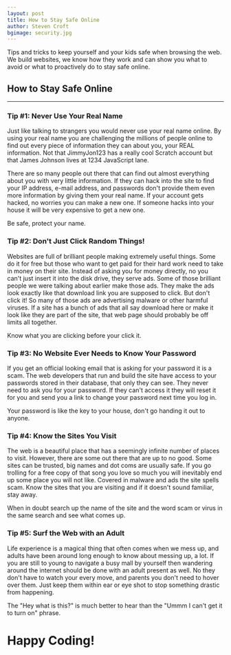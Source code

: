 ```yaml
---
layout: post
title: How to Stay Safe Online
author: Steven Croft
bgimage: security.jpg 
---
```


Tips and tricks to keep yourself and your kids safe when browsing the web. We build websites, we know how they work and can show you what to avoid or what to proactively do to stay safe online. 

## How to Stay Safe Online
-----

### Tip #1: Never Use Your Real Name 
Just like talking to strangers you would never use your real name online. By using your real name you are challenging the millions of people online to find out every piece of information they can about you, your REAL information. Not that JimmyJon123 has a really cool Scratch account but that James Johnson lives at 1234 JavaScript lane. 

There are so many people out there that can find out almost everything about you with very little information. If they can hack into the site to find your IP address, e-mail address, and passwords don't provide them even more information by giving them your real name. If your account gets hacked, no worries you can make a new one. If someone hacks into your house it will be very expensive to get a new one.

Be safe, protect your name.

### Tip #2: Don't Just Click Random Things!
Websites are full of brilliant people making extremely useful things. Some do it for free but those who want to get paid for their hard work need to take in money on their site. Instead of asking you for money directly, no you can't just insert it into the disk drive, they serve ads. Some of those brilliant people we were talking about earlier make those ads. They make the ads look exactly like that download link you are supposed to click. But don't click it! So many of those ads are advertising malware or other harmful viruses. If a site has a bunch of ads that all say download here or make it look like they are part of the site, that web page should probably be off limits all together. 

Know what you are clicking before your click it.

### Tip #3: No Website Ever Needs to Know Your Password
If you get an official looking email that is asking for your password it is a scam. The web developers that run and build the site have access to your passwords stored in their database, that only they can see. They never need to ask you for your password. If they can't access it they will reset it for you and send you a link to change your password next time you log in. 

Your password is like the key to your house, don't go handing it out to anyone.

### Tip #4: Know the Sites You Visit
The web is a beautiful place that has a seemingly infinite number of places to visit. However, there are some out there that are up to no good. Some sites can be trusted, big names and dot coms are usually safe. If you go trolling for a free copy of that song you love so much you will inevitably end up some place you will not like. Covered in malware and ads the site spells scam. Know the sites that you are visiting and if it doesn't sound familiar, stay away. 

When in doubt search up the name of the site and the word scam or virus in the same search and see what comes up.

### Tip #5: Surf the Web with an Adult
Life experience is a magical thing that often comes when we mess up, and adults have been around long enough to know about messing up, a lot. If you are still to young to navigate a busy mall by yourself then wandering around the internet should be done with an adult present as well. No they don't have to watch your every move, and parents you don't need to hover over them. Just keep them within ear or eye shot to stop something drastic from happening. 

The "Hey what is this?" is much better to hear than the "Ummm I can't get it to turn on" phrase.

# Happy Coding!
